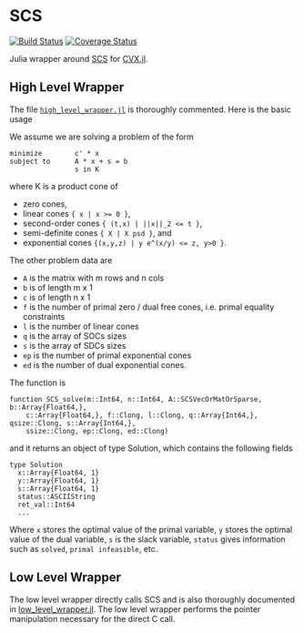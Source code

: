 # SCS

[![Build Status](https://travis-ci.org/karanveerm/SCS.jl.png)](https://travis-ci.org/karanveerm/SCS.jl)
[![Coverage Status](https://coveralls.io/repos/karanveerm/SCS.jl/badge.png)](https://coveralls.io/r/karanveerm/SCS.jl)

Julia wrapper around [SCS](https://github.com/cvxgrp/scs) for [CVX.jl](https://github.com/cvxgrp/CVX.jl).

## High Level Wrapper

The file [`high_level_wrapper.jl`](https://github.com/karanveerm/SCS.jl/blob/master/src/high_level_wrapper.jl) is thoroughly commented. Here is the basic usage

We assume we are solving a problem of the form
```
minimize        c' * x
subject to      A * x + s = b
                s in K
```
where K is a product cone of

- zero cones,
- linear cones `{ x | x >= 0 }`,
- second-order cones `{ (t,x) | ||x||_2 <= t }`,
- semi-definite cones `{ X | X psd }`, and
- exponential cones `{(x,y,z) | y e^(x/y) <= z, y>0 }`.

The other problem data are

- `A` is the matrix with m rows and n cols
- `b` is of length m x 1
- `c` is of length n x 1
- `f` is the number of primal zero / dual free cones, i.e. primal equality constraints
- `l` is the number of linear cones
- `q` is the array of SOCs sizes
- `s` is the array of SDCs sizes
- `ep` is the number of primal exponential cones
- `ed` is the number of dual exponential cones.

The function is

```
function SCS_solve(m::Int64, n::Int64, A::SCSVecOrMatOrSparse, b::Array{Float64,},
    c::Array{Float64,}, f::Clong, l::Clong, q::Array{Int64,}, qsize::Clong, s::Array{Int64,},
    ssize::Clong, ep::Clong, ed::Clong)
```

and it returns an object of type Solution, which contains the following fields

```
type Solution
  x::Array{Float64, 1}
  y::Array{Float64, 1}
  s::Array{Float64, 1}
  status::ASCIIString
  ret_val::Int64
  ...
```

Where `x` stores the optimal value of the primal variable, `y` stores the optimal value of the dual variable, `s` is the slack variable, `status` gives information such as `solved`, `primal infeasible`, etc.

## Low Level Wrapper

The low level wrapper directly calls SCS and is also thoroughly documented in [low_level_wrapper.jl](https://github.com/karanveerm/SCS.jl/blob/master/src/low_level_wrapper.jl). The low level wrapper performs the pointer manipulation necessary for the direct C call.
